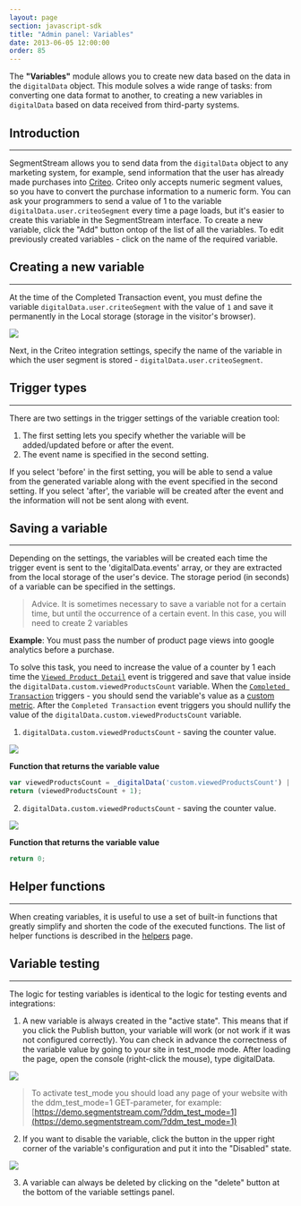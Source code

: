 ```yaml
---
layout: page
section: javascript-sdk
title: "Admin panel: Variables"
date: 2013-06-05 12:00:00
order: 85
---
```


The **"Variables"** module allows you to create new data based on the data in the `digitalData` object. This module solves a wide range of tasks: from converting one data format to another, to creating a new variables in `digitalData` based on data received from third-party systems.

## Introduction
------
SegmentStream allows you to send data from the `digitalData` object to any marketing system, for example, send information that the user has already made purchases into [Criteo](http://www.criteo.com/). Criteo only accepts numeric segment values, so you have to convert the purchase information to a numeric form. You can ask your programmers to send a value of 1 to the variable `digitalData.user.criteoSegment` every time a page loads, but it's easier to create this variable in the SegmentStream interface.
To create a new variable, click the "Add" button ontop of the list of all the variables. To edit previously created variables - click on the name of the required variable.

## Creating a new variable
------
At the time of the Completed Transaction event, you must define the variable `digitalData.user.criteoSegment` with the value of `1` and save it permanently in the Local storage (storage in the visitor's browser).

![](/img/variables.1.png)

Next, in the Criteo integration settings, specify the name of the variable in which the user segment is stored - `digitalData.user.criteoSegment`.

## Trigger types
------
There are two settings in the trigger settings of the variable creation tool:
1. The first setting lets you specify whether the variable will be added/updated before or after the event.
2. The event name is specified in the second setting.

If you select 'before' in the first setting, you will be able to send a value from the generated variable along with the event specified in the second setting.
If you select 'after', the variable will be created after the event and the information will not be sent along with event.

## Saving a variable
------
Depending on the settings, the variables will be created each time the trigger event is sent to the 'digitalData.events' array, or they are extracted from the local storage of the user's device.
The storage period (in seconds) of a variable can be specified in the settings.

> Advice. It is sometimes necessary to save a variable not for a certain time, but until the occurrence of a certain event. In this case, you will need to create 2 variables

**Example**: You must pass the number of product page views into google analytics before a purchase.

To solve this task, you need to increase the value of a counter by 1 each time the [`Viewed Product Detail`](/events/viewed-product-detail) event is triggered and save that value inside the `digitalData.custom.viewedProductsCount` variable. When the [`Completed Transaction`](/events/completed-transaction) triggers - you should send the variable's value as a [custom metric](/integrations/google-analytics#metrics). After the `Completed Transaction` event triggers you should nullify the value of the `digitalData.custom.viewedProductsCount` variable.
1. `digitalData.custom.viewedProductsCount` - saving the counter value.

  ![](/img/variables.2.png)

  **Function that returns the variable value**

  ```javascript
  var viewedProductsCount = _digitalData('custom.viewedProductsCount') || 0;
  return (viewedProductsCount + 1);
  ```
2. `digitalData.custom.viewedProductsCount` - saving the counter value.

![](/img/variables.2.png)

**Function that returns the variable value**

```javascript
return 0;
```

## Helper functions
------
When creating variables, it is useful to use a set of built-in functions that greatly simplify and shorten the code of the executed functions. The list of helper functions is described in the [helpers](/javascript-sdk/helpers) page.

## Variable testing
------
The logic for testing variables is identical to the logic for testing events and integrations:
1. A new variable is always created in the "active state". This means that if you click the Publish button, your variable will work (or not work if it was not configured correctly). You can check in advance the correctness of the variable value by going to your site in test_mode mode. After loading the page, open the console (right-click the mouse), type digitalData.

![](/img/variables.4.png)

> To activate test_mode you should load any page of your website with the ddm_test_mode=1 GET-parameter, for example: [https://demo.segmentstream.com/?ddm_test_mode=1](https://demo.segmentstream.com/?ddm_test_mode=1)

2. If you want to disable the variable, click the button in the upper right corner of the variable's configuration and put it into the "Disabled" state.

![](/img/variables.5.png)

3. A variable can always be deleted by clicking on the "delete" button at the bottom of the variable settings panel.
